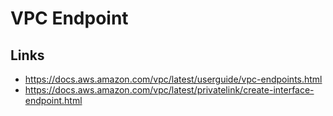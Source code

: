 # VPC Endpoint

## Links
* https://docs.aws.amazon.com/vpc/latest/userguide/vpc-endpoints.html
* https://docs.aws.amazon.com/vpc/latest/privatelink/create-interface-endpoint.html
